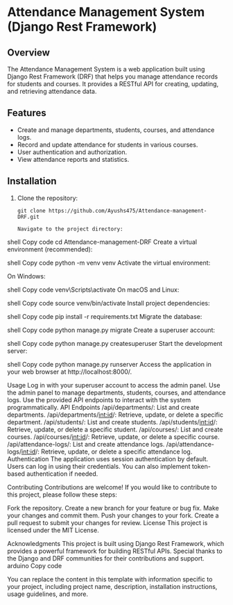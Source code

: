 

# Attendance Management System (Django Rest Framework)

## Overview

The Attendance Management System is a web application built using Django Rest Framework (DRF) that helps you manage attendance records for students and courses. It provides a RESTful API for creating, updating, and retrieving attendance data.

## Features

- Create and manage departments, students, courses, and attendance logs.
- Record and update attendance for students in various courses.
- User authentication and authorization.
- View attendance reports and statistics.

## Installation

1. Clone the repository:

   ```shell
   git clone https://github.com/Ayushs475/Attendance-management-DRF.git

   Navigate to the project directory:

shell
Copy code
cd Attendance-management-DRF
Create a virtual environment (recommended):

shell
Copy code
python -m venv venv
Activate the virtual environment:

On Windows:

shell
Copy code
venv\Scripts\activate
On macOS and Linux:

shell
Copy code
source venv/bin/activate
Install project dependencies:

shell
Copy code
pip install -r requirements.txt
Migrate the database:

shell
Copy code
python manage.py migrate
Create a superuser account:

shell
Copy code
python manage.py createsuperuser
Start the development server:

shell
Copy code
python manage.py runserver
Access the application in your web browser at http://localhost:8000/.

Usage
Log in with your superuser account to access the admin panel.
Use the admin panel to manage departments, students, courses, and attendance logs.
Use the provided API endpoints to interact with the system programmatically.
API Endpoints
/api/departments/: List and create departments.
/api/departments/<int:id>/: Retrieve, update, or delete a specific department.
/api/students/: List and create students.
/api/students/<int:id>/: Retrieve, update, or delete a specific student.
/api/courses/: List and create courses.
/api/courses/<int:id>/: Retrieve, update, or delete a specific course.
/api/attendance-logs/: List and create attendance logs.
/api/attendance-logs/<int:id>/: Retrieve, update, or delete a specific attendance log.
Authentication
The application uses session authentication by default. Users can log in using their credentials. You can also implement token-based authentication if needed.

Contributing
Contributions are welcome! If you would like to contribute to this project, please follow these steps:

Fork the repository.
Create a new branch for your feature or bug fix.
Make your changes and commit them.
Push your changes to your fork.
Create a pull request to submit your changes for review.
License
This project is licensed under the MIT License.

Acknowledgments
This project is built using Django Rest Framework, which provides a powerful framework for building RESTful APIs.
Special thanks to the Django and DRF communities for their contributions and support.
arduino
Copy code

You can replace the content in this template with information specific to your project, including project name, description, installation instructions, usage guidelines, and more.





